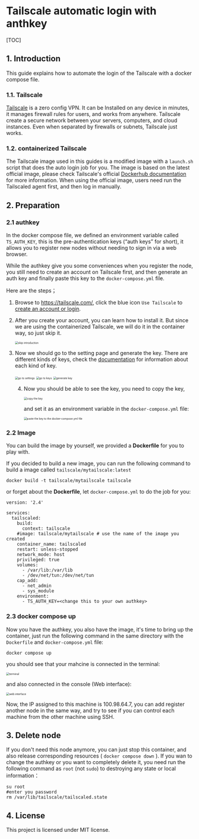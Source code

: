 # Tailscale automatic login with anthkey

[TOC]

## 1. Introduction

This guide explains how to automate the login of the Tailscale with a docker compose file.

### 1.1. Tailscale

[Tailscale](https://tailscale.com/) is a zero config VPN. It can be Installed on any device in minutes, it manages firewall rules for users, and works from anywhere. Tailscale create a secure network between your servers, computers, and cloud instances. Even when separated by firewalls or subnets, Tailscale just works.

### 1.2. containerized Tailscale 

The Tailscale image used in this guides is a modified image with a `launch.sh` script that does the auto login job for you. The image is based on the latest official image, please check Tailscale's official [Dockerhub documentation](https://hub.docker.com/r/tailscale/tailscale) for more information. When using the official image, users need run the Tailscaled agent first, and then log in manually.


## 2. Preparation

### 2.1 authkey

In the docker compose file, we defined an environment variable called `TS_AUTH_KEY`, this is the pre-authentication keys (“auth keys” for short), it allows you to register new nodes without needing to sign in via a web browser. 

While the authkey give you some conveniences when you register the node, you still need to create an account on Tailscale first, and then generate an auth key and finally paste this key to the `docker-compose.yml` file.

Here are the steps；

1. Browse to https://tailscale.com/, click the blue icon `Use Tailscale` to [create an account or login](https://login.tailscale.com/start ). 

2. After you create your account, you can learn how to install it. But since we are using the containerized Tailscale, we will do it in the container way, so just skip it.

   <img src="assets/create-account.png" alt="skip introduction" style="zoom:50%;" />

3. Now we should go to the setting page and generate the key. There are different kinds of keys, check the [documentation](https://tailscale.com/kb/1085/auth-keys/) for information about each kind of key.

   <img src="assets/settings.png" alt="go to settings" style="zoom:50%;" />

   <img src="assets/key.png" alt="go to keys" style="zoom:50%;" />

   <img src="assets/generate-key.png" alt="generate key" style="zoom:50%;" />

   4. Now you should be able to see the key, you need to copy the key, 

      <img src="assets/copy-key.png" alt="copy the key" style="zoom:50%;" />

      and set it as an environment variable in the `docker-compose.yml` file:

      <img src="assets/docker compose.png" alt="paste the key to the docker-compose.yml file" style="zoom:50%;" />

   

### 2.2 Image

You can build the image by yourself, we provided a **Dockerfile** for you to play with.

If you decided to build a new image, you can run the following command to build a image called `tailscale/mytailscale:latest`

```
docker build -t tailscale/mytailscale tailscale
```

or forget about the **Dockerfile**, let `docker-compose.yml` to do the job for you:

```
version: '2.4'

services:
  tailscaled:
    build:
      context: tailscale
    #image: tailscale/mytailscale # use the name of the image you created
    container_name: tailscaled
    restart: unless-stopped
    network_mode: host
    privileged: true
    volumes:
      - /var/lib:/var/lib
      - /dev/net/tun:/dev/net/tun
    cap_add:
      - net_admin
      - sys_module
    environment:
      - TS_AUTH_KEY=<change this to your own authkey>
```

### 2.3 docker compose up

Now you have the authkey, you also have the image, it's time to bring up the container, just run the following command in the same directory with the `Dockerfile` and `docker-compose.yml` file:

```
docker compose up
```

you should see that your mahcine is connected in the terminal:

<img src="assets/terminal.png" alt="terminal" style="zoom:50%;" />

and also connected in the console (Web interface):

<img src="assets/web-connected.png" alt="web interface" style="zoom:50%;" />

Now, the IP assigned to this machine is 100.98.64.7, you can add register another node in the same way, and try to see if you can control each machine from the other machine using SSH.


## 3. Delete node

If you don't need this node anymore, you can just stop this container, and also release corresponding resources ( `docker compose down` ). If you wan to change the authkey or you want to completely delete it, you need run the following command as `root` (not `sudo`) to destroying any state or local information：

```
su root
#enter you password
rm /var/lib/tailscale/tailscaled.state
```


## 4. License

This project is licensed under MIT license.
